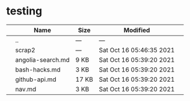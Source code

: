 testing
=======

<table><thead><tr class="header"><th></th><th>Name</th><th>Size</th><th>Modified</th><th></th></tr></thead><tbody><tr class="odd"><td></td><td><span class="goup">..</span></td><td>—</td><td>—</td><td></td></tr><tr class="even"><td></td><td><span class="name">scrap2</span></td><td>—</td><td>Sat Oct 16 05:46:35 2021</td><td></td></tr><tr class="odd"><td></td><td><span class="name">angolia-search.md</span></td><td>9 KB</td><td>Sat Oct 16 05:39:20 2021</td><td></td></tr><tr class="even"><td></td><td><span class="name">bash-hacks.md</span></td><td>3 KB</td><td>Sat Oct 16 05:39:20 2021</td><td></td></tr><tr class="odd"><td></td><td><span class="name">github-api.md</span></td><td>17 KB</td><td>Sat Oct 16 05:39:20 2021</td><td></td></tr><tr class="even"><td></td><td><span class="name">nav.md</span></td><td>3 KB</td><td>Sat Oct 16 05:39:20 2021</td><td></td></tr></tbody></table>
